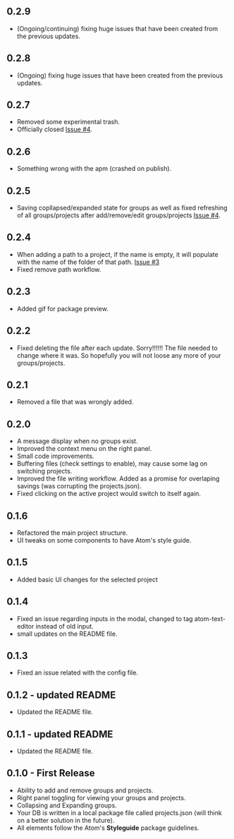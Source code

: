 ## 0.2.9
* (Ongoing/continuing) fixing huge issues that have been created from the previous updates.

## 0.2.8
* (Ongoing) fixing huge issues that have been created from the previous updates.

## 0.2.7
* Removed some experimental trash.
* Officially closed [Issue #4](https://github.com/jccguimaraes/atom-project-viewer/issues/4).

## 0.2.6
* Something wrong with the apm (crashed on publish).

## 0.2.5
* Saving copllapsed/expanded state for groups as well as fixed refreshing of all groups/projects after add/remove/edit groups/projects [Issue #4](https://github.com/jccguimaraes/atom-project-viewer/issues/4).

## 0.2.4
* When adding a path to a project, if the name is empty, it will populate with the name of the folder of that path. [Issue #3](https://github.com/jccguimaraes/atom-project-viewer/issues/3)
* Fixed remove path workflow.

## 0.2.3
* Added gif for package preview.

## 0.2.2
* Fixed deleting the file after each update. Sorry!!!!!! The file needed to change where it was. So hopefully you will not loose any more of your groups/projects.

## 0.2.1
* Removed a file that was wrongly added.

## 0.2.0
* A message display when no groups exist.
* Improved the context menu on the right panel.
* Small code improvements.
* Buffering files (check settings to enable), may cause some lag on switching projects.
* Improved the file writing workflow. Added as a promise for overlaping savings (was corrupting the projects.json).
* Fixed clicking on the active project would switch to itself again.

## 0.1.6
* Refactored the main project structure.
* UI tweaks on some components to have Atom's style guide.

## 0.1.5
* Added basic UI changes for the selected project

## 0.1.4
* Fixed an issue regarding inputs in the modal, changed to tag atom-text-editor instead of old input.
* small updates on the README file.

## 0.1.3
* Fixed an issue related with the config file.

## 0.1.2 - updated README
* Updated the README file.

## 0.1.1 - updated README
* Updated the README file.

## 0.1.0 - First Release
* Ability to add and remove groups and projects.
* Right panel toggling for viewing your groups and projects.
* Collapsing and Expanding groups.
* Your DB is written in a local package file called projects.json (will think on a better solution in the future).
* All elements follow the Atom's **Styleguide** package guidelines.
